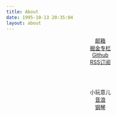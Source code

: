 ```yaml
---
title: About
date: 1995-10-13 20:35:04
layout: about
---
```

<center><a href="mailto:xianrenxiong@qq.com">邮箱</a></center>
<center><a href="https://juejin.im/user/562f5a8e60b27cc2b9dc5b4b/posts">掘金专栏</center>
<center><a href="https://github.com/FrankXiong">Github</a></center>
<center><a href="/atom.xml" target="_blank">RSS订阅</a></center>

<center style="margin-top: 60px">小玩意儿</center>
<center><a href="http://wave.skrskrskrskr.com" target="_blank">音浪</a></center>
<center><a href="http://piano.skrskrskrskr.com" target="_blank">钢琴</a></center>




